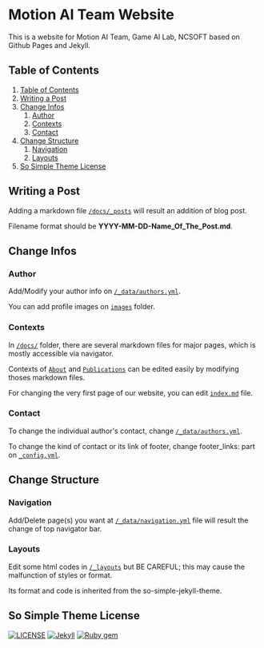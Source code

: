 # Motion AI Team Website

This is a website for Motion AI Team, Game AI Lab, NCSOFT based on Github Pages and Jekyll.

## Table of Contents
1. [Table of Contents](#table-of-contents)
2. [Writing a Post](#writing-a-post)
3. [Change Infos](#change-infos)
   1. [Author](#author)
   2. [Contexts](#contexts)
   3. [Contact](#contact)
4. [Change Structure](#change-structure)
   1. [Navigation](#navigation)
   2. [Layouts](#layouts)
5. [So Simple Theme License](#so-simple-theme-license)

## Writing a Post

Adding a markdown file [`/docs/_posts`](docs/_posts) will result an addition of blog post.

Filename format should be **YYYY-MM-DD-Name_Of_The_Post.md**.

## Change Infos

### Author

Add/Modify your author info on [`/_data/authors.yml`](_data/authors.yml).

You can add profile images on [`images`](images) folder.

### Contexts

In [`/docs/`](docs/) folder, there are several markdown files for major pages, which is mostly accessible via navigator.

Contexts of [`About`](docs/about.md) and [`Publications`](docs/publications.md) can be edited easily by modifying thoses markdown files.

For changing the very first page of our website, you can edit [`index.md`](index.md) file.

### Contact

To change the individual author's contact, change [`/_data/authors.yml`](_data/authors.yml).

To change the kind of contact or its link of footer, change footer_links: part on [`_config.yml`](_config.yml).

## Change Structure

### Navigation

Add/Delete page(s) you want at [`/_data/navigation.yml`](_data/navigation.yml) file will result the change of top navigator bar.

### Layouts

Edit some html codes in [`/_layouts`](/_layouts) but BE CAREFUL; this may cause the malfunction of styles or format.

Its format and code is inherited from the so-simple-jekyll-theme.

## So Simple Theme License

[![LICENSE](https://img.shields.io/badge/license-MIT-lightgrey.svg?style=flat-square)](https://raw.githubusercontent.com/mmistakes/so-simple-theme/master/LICENSE)
[![Jekyll](https://img.shields.io/badge/jekyll-%3E%3D%203.6-blue.svg?style=flat-square)](https://jekyllrb.com/)
[![Ruby gem](https://img.shields.io/gem/v/jekyll-theme-so-simple.svg?style=flat-square)](https://rubygems.org/gems/jekyll-theme-so-simple)